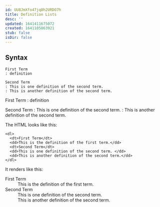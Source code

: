 ```yaml
---
id: UU8JmXfo47jq8h2URDO7h
title: Definition Lists
desc: ''
updated: 1641411675072
created: 1641105063921
stub: false
isDir: false
---
```


## Syntax

```
First Term
: definition

Second Term
: This is one definition of the second term.
: This is another definition of the second term.
```

First Term
: definition

Second Term
: This is one definition of the second term.
: This is another definition of the second term.

The HTML looks like this:

```
<dl>
  <dt>First Term</dt>
  <dd>This is the definition of the first term.</dd>
  <dt>Second Term</dt>
  <dd>This is one definition of the second term. </dd>
  <dd>This is another definition of the second term.</dd>
</dl>
```

It renders like this:

<dl>
  <dt>First Term</dt>
  <dd>This is the definition of the first term.</dd>
  <dt>Second Term</dt>
  <dd>This is one definition of the second term. </dd>
  <dd>This is another definition of the second term.</dd>
</dl>
